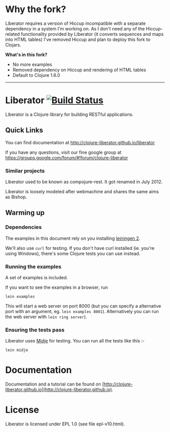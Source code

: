 # Why the fork?

Liberator requires a version of Hiccup incompatible with a separate dependency
in a system I'm working on. As I don't need any of the Hiccup-related
functionality provided by Liberator (it converts sequences and maps into HTML
tables) I've removed Hiccup and plan to deploy this fork to Clojars.

**What's in this fork?**

- No more examples
- Removed dependency on Hiccup and rendering of HTML tables
- Default to Clojure 1.6.0

---

# Liberator [![Build Status](https://travis-ci.org/clojure-liberator/liberator.svg?branch=master)](https://travis-ci.org/clojure-liberator/liberator)

Liberator is a Clojure library for building RESTful applications.

## Quick Links

You can find documentation at http://clojure-liberator.github.io/liberator

If you have any questions, visit our fine google group at https://groups.google.com/forum/#!forum/clojure-liberator

### Similar projects

Liberator used to be known as compojure-rest. It got renamed in July 2012.

Liberator is loosely modeled after webmachine and shares the same aims as Bishop.

## Warming up

### Dependencies

The examples in this document rely on you installing [leiningen 2](http://leiningen.org).

We'll also use ```curl``` for testing. If you don't have curl installed (ie. you're using Windows), there's some Clojure tests you can use instead.

### Running the examples

A set of examples is included.

If you want to see the examples in a browser, run

    lein examples

This will start a web server on port 8000 (but you can specify a alternative port with an argument, eg. ```lein examples 8001```). Alternatively you can run the web server with ```lein ring server```).

### Ensuring the tests pass

Liberator uses [Midje](https://github.com/marick/Midje/) for testing. You can run all the tests like this :-

    lein midje

# Documentation

Documentation and a tutorial can be found on [http://clojure-liberator.github.io](http://clojure-liberator.github.io).

# License

Liberator is licensed under EPL 1.0 (see file epl-v10.html).
